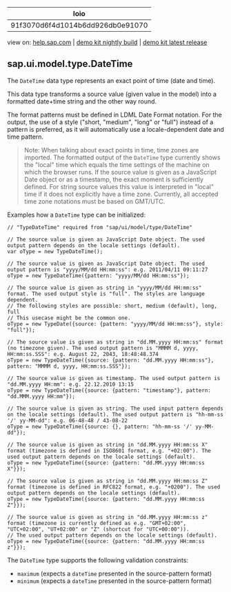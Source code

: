 | loio |
| -----|
| 91f3070d6f4d1014b6dd926db0e91070 |

<div id="loio">

view on: [help.sap.com](https://help.sap.com/viewer/DRAFT/3237636b137e43519a20ad5513c49ccb/latest/en-US/91f3070d6f4d1014b6dd926db0e91070.html) | [demo kit nightly build](https://openui5nightly.hana.ondemand.com/#/topic/91f3070d6f4d1014b6dd926db0e91070) | [demo kit latest release](https://openui5.hana.ondemand.com/#/topic/91f3070d6f4d1014b6dd926db0e91070)</div>
<!-- loio91f3070d6f4d1014b6dd926db0e91070 -->

## sap.ui.model.type.DateTime

The `DateTime` data type represents an exact point of time \(date and time\).

This data type transforms a source value \(given value in the model\) into a formatted date+time string and the other way round.

The format patterns must be defined in LDML Date Format notation. For the output, the use of a style \("short, "medium", "long" or "full"\) instead of a pattern is preferred, as it will automatically use a locale-dependent date and time pattern.

> Note:
> When talking about exact points in time, time zones are imported. The formatted output of the `DateTime` type currently shows the "local" time which equals the time settings of the machine on which the browser runs. If the source value is given as a JavaScript Date object or as a timestamp, the exact moment is sufficiently defined. For string source values this value is interpreted in "local" time if it does not explicitly have a time zone. Currently, all accepted time zone notations must be based on GMT/UTC.
> 
> 

Examples how a `DateTime` type can be initialized:

```lang-js
// "TypeDateTime" required from "sap/ui/model/type/DateTime"

// The source value is given as JavaScript Date object. The used output pattern depends on the locale settings (default).
var oType = new TypeDateTime();

// The source value is given as JavaScript Date object. The used output pattern is "yyyy/MM/dd HH:mm:ss": e.g. 2011/04/11 09:11:27
oType = new TypeDateTime({pattern: "yyyy/MM/dd HH:mm:ss"}); 

// The source value is given as string in "yyyy/MM/dd HH:mm:ss" format. The used output style is "full". The styles are language dependent.
// The following styles are possible: short, medium (default), long, full
// This usecase might be the common one.
oType = new TypeDate({source: {pattern: "yyyy/MM/dd HH:mm:ss"}, style: "full"}); 

// The source value is given as string in "dd.MM.yyyy HH:mm:ss" format (no timezone given). The used output pattern is "MMMM d, yyyy, HH:mm:ss.SSS": e.g. August 22, 2043, 18:48:48.374
oType = new TypeDateTime({source: {pattern: "dd.MM.yyyy HH:mm:ss"}, pattern: "MMMM d, yyyy, HH:mm:ss.SSS"});

// The source value is given as timestamp. The used output pattern is "dd.MM.yyyy HH:mm": e.g. 22.12.2010 13:15
oType = new TypeDateTime({source: {pattern: "timestamp"}, pattern: "dd.MMM.yyyy HH:mm"}); 

// The source value is given as string. The used input pattern depends on the locale settings (default). The used output pattern is "hh-mm-ss '/' yy-MM-dd": e.g. 06-48-48 / 43-08-22
oType = new TypeDateTime({source: {}, pattern: "hh-mm-ss '/' yy-MM-dd"}); 

// The source value is given as string in "dd.MM.yyyy HH:mm:ss X" format (timezone is defined in ISO8601 format, e.g. "+02:00"). The used output pattern depends on the locale settings (default).
oType = new TypeDateTime({source: {pattern: "dd.MM.yyyy HH:mm:ss X"}});

// The source value is given as string in "dd.MM.yyyy HH:mm:ss Z" format (timezone is defined in RFC822 format, e.g. "+0200"). The used output pattern depends on the locale settings (default).
oType = new TypeDateTime({source: {pattern: "dd.MM.yyyy HH:mm:ss Z"}});

// The source value is given as string in "dd.MM.yyyy HH:mm:ss z" format (timezone is currently defined as e.g. "GMT+02:00", "UTC+02:00", "UT+02:00" or "Z" (shortcut for "UTC+00:00")).
// The used output pattern depends on the locale settings (default).
oType = new TypeDateTime({source: {pattern: "dd.MM.yyyy HH:mm:ss z"}});
```

The `DateTime` type supports the following validation constraints:

-   `maximum` \(expects a `dateTime` presented in the source-pattern format\)
-   `minimum` \(expects a `dateTime` presented in the source-pattern format\)

